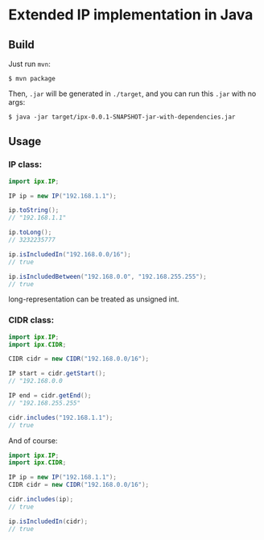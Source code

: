 Extended IP implementation in Java
====

## Build

Just run `mvn`:

    $ mvn package

Then, `.jar` will be generated in `./target`, and you can run this `.jar` with no args:

    $ java -jar target/ipx-0.0.1-SNAPSHOT-jar-with-dependencies.jar

## Usage

### IP class:

```java
import ipx.IP;

IP ip = new IP("192.168.1.1");

ip.toString();
// "192.168.1.1"

ip.toLong();
// 3232235777

ip.isIncludedIn("192.168.0.0/16");
// true

ip.isIncludedBetween("192.168.0.0", "192.168.255.255");
// true
```
long-representation can be treated as unsigned int.

### CIDR class:

```java
import ipx.IP;
import ipx.CIDR;

CIDR cidr = new CIDR("192.168.0.0/16");

IP start = cidr.getStart();
// "192.168.0.0

IP end = cidr.getEnd();
// "192.168.255.255"

cidr.includes("192.168.1.1");
// true
```
And of course:

```java
import ipx.IP;
import ipx.CIDR;

IP ip = new IP("192.168.1.1");
CIDR cidr = new CIDR("192.168.0.0/16");

cidr.includes(ip);
// true

ip.isIncludedIn(cidr);
// true
```